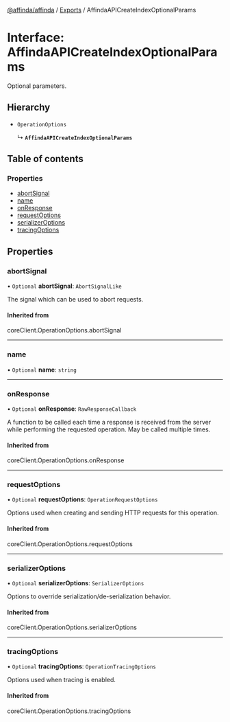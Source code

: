 [@affinda/affinda](../README.md) / [Exports](../modules.md) / AffindaAPICreateIndexOptionalParams

# Interface: AffindaAPICreateIndexOptionalParams

Optional parameters.

## Hierarchy

- `OperationOptions`

  ↳ **`AffindaAPICreateIndexOptionalParams`**

## Table of contents

### Properties

- [abortSignal](AffindaAPICreateIndexOptionalParams.md#abortsignal)
- [name](AffindaAPICreateIndexOptionalParams.md#name)
- [onResponse](AffindaAPICreateIndexOptionalParams.md#onresponse)
- [requestOptions](AffindaAPICreateIndexOptionalParams.md#requestoptions)
- [serializerOptions](AffindaAPICreateIndexOptionalParams.md#serializeroptions)
- [tracingOptions](AffindaAPICreateIndexOptionalParams.md#tracingoptions)

## Properties

### abortSignal

• `Optional` **abortSignal**: `AbortSignalLike`

The signal which can be used to abort requests.

#### Inherited from

coreClient.OperationOptions.abortSignal

___

### name

• `Optional` **name**: `string`

___

### onResponse

• `Optional` **onResponse**: `RawResponseCallback`

A function to be called each time a response is received from the server
while performing the requested operation.
May be called multiple times.

#### Inherited from

coreClient.OperationOptions.onResponse

___

### requestOptions

• `Optional` **requestOptions**: `OperationRequestOptions`

Options used when creating and sending HTTP requests for this operation.

#### Inherited from

coreClient.OperationOptions.requestOptions

___

### serializerOptions

• `Optional` **serializerOptions**: `SerializerOptions`

Options to override serialization/de-serialization behavior.

#### Inherited from

coreClient.OperationOptions.serializerOptions

___

### tracingOptions

• `Optional` **tracingOptions**: `OperationTracingOptions`

Options used when tracing is enabled.

#### Inherited from

coreClient.OperationOptions.tracingOptions
